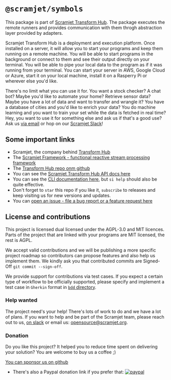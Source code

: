 # `@scramjet/symbols` <!-- omit in toc -->

This package is part of [Scramjet Transform Hub](https://www.npmjs.org/package/@scramjet/sth). The package executes the remote runners and provides communication with them throgh abstraction layer provided by adapters.

Scramjet Transform Hub is a deployment and execution platform. Once installed on a server, it will allow you to start your programs and keep them running on a remote machine. You will be able to start programs in the background or connect to them and see their output directly on your terminal. You will be able to pipe your local data to the program as if it was running from your terminal. You can start your server in AWS, Google Cloud or Azure, start it on your local machine, install it on a Rasperry Pi or wherever else you'd like.

There's no limit what you can use it for. You want a stock checker? A chat bot? Maybe you'd like to automate your home? Retrieve sensor data? Maybe you have a lot of data and want to transfer and wrangle it? You have a database of cities and you'd like to enrich your data? You do machine learning and you want to train your set while the data is fetched in real time? Hey, you want to use it for something else and ask us if that's a good use? Ask us [via email](mailto:get@scramjet.org) or hop on our [Scramjet Slack](https://join.slack.com/t/scramjetframework/shared_invite/enQtODg2MDIyMTQ5MzUxLTVlNTIwMmFlYWU0YTg2ZTg1YmFiOTZkZTdhNzNmNjE2ZmQ3ZWQzZjI5MGQyZDAyOWM2NDc5YzdmZGQzNGI3YTU)!

## Some important links

* Scramjet, the company behind [Transform Hub](https://scramjet.org)
* The [Scramjet Framework - functional reactive stream processing framework](https://framework.scramjet.org)
* The [Transform Hub repo onm github](https://github.com/scramjetorg/transform-hub)
* You can see the [Scramjet Transform Hub API docs here](https://github.com/scramjetorg/transform-hub/tree/release/0.10/docs/development-guide/stream-and-api.md)
* You can see the [CLI documentation here](https://github.com/scramjetorg/transform-hub/tree/release/0.10/docs/development-guide/scramjet-interface-cli.md), but `si help` should also be quite effective.
* Don't forget to `star` this repo if you like it, `subscribe` to releases and keep visiting us for new versions and updates.
* You can [open an issue - file a bug report or a feature request here](https://github.com/scramjetorg/transform-hub/issues/new/choose)

## License and contributions

This project is licensed dual licensed under the AGPL-3.0 and MIT licences. Parts of the project that are linked with your programs are MIT licensed, the rest is AGPL.

We accept valid contributions and we will be publishing a more specific project roadmap so contributors can propose features and also help us implement them. We kindly ask you that contributed commits are Signed-Off `git commit --sign-off`.

We provide support for contributions via test cases. If you expect a certain type of workflow to be officially supported, please specify and implement a test case in `Gherkin` format in [`bdd` directory](./bdd).

### Help wanted

The project need's your help! There's lots of work to do and we have a lot of plans. If you want to help and be part of the Scramjet team, please reach out to us, [on slack](https://join.slack.com/t/scramjetframework/shared_invite/zt-bb16pluv-XlICrq5Khuhbq5beenP2Fg) or email us: [opensource@scramjet.org](opensource@scramjet.org).

### Donation

Do you like this project? It helped you to reduce time spent on delivering your solution? You are welcome to buy us a coffee ;)

[You can sponsor us on github](https://github.com/sponsors/scramjetorg)

* There's also a Paypal donation link if you prefer that: [![paypal](https://www.paypalobjects.com/en_US/i/btn/btn_donateCC_LG.gif)](https://www.paypal.com/cgi-bin/webscr?cmd=_s-xclick&hosted_button_id=7F7V65C43EBMW)
